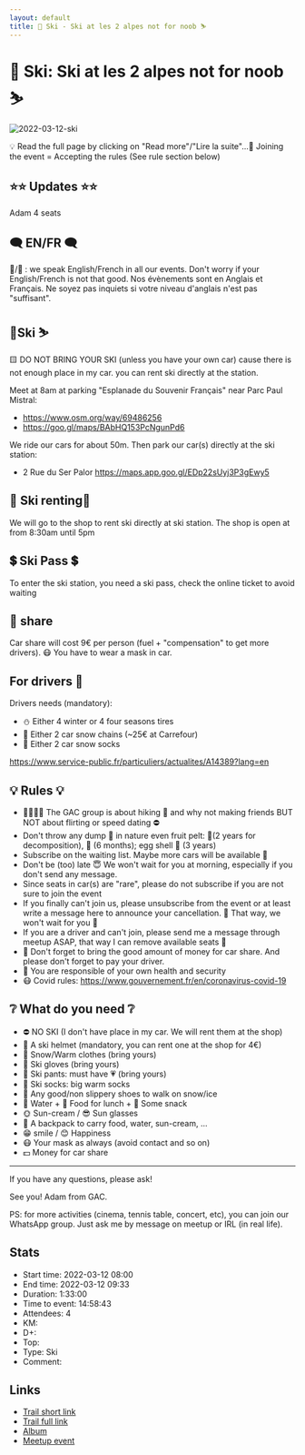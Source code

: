 ```yaml
---
layout: default
title: 🎿 Ski - Ski at les 2 alpes not for noob ⛷
---
```


# 🎿 Ski: Ski at les 2 alpes not for noob ⛷

![2022-03-12-ski](../img/orig/2022-03-12-ski.jpg)

💡 Read the full page by clicking on "Read more"/"Lire la suite"...💜
Joining the event = Accepting the rules (See rule section below)

##  ⭐⭐ Updates ⭐⭐ 

Adam 4 seats

##  🗨️ EN/FR 🗨️ 
🦅/🐓 : we speak English/French in all our events. Don't worry if your English/French is not that good. Nos évènements sont en Anglais et Français. Ne soyez pas inquiets si votre niveau d'anglais n'est pas "suffisant".

##  🎿Ski ⛷ 

🟨 DO NOT BRING YOUR SKI (unless you have your own car) cause there is not enough place in my car. you can rent ski directly at the station.

Meet at 8am at parking "Esplanade du Souvenir Français" near Parc Paul Mistral:

* https://www.osm.org/way/69486256
* https://goo.gl/maps/BAbHQ153PcNgunPd6

We ride our cars for about 50m. Then park our car(s) directly at the ski station:

* 2 Rue du Ser Palor
https://maps.app.goo.gl/EDp22sUyj3P3gEwy5

##  🎿 Ski renting🎿 
We will go to the shop to rent ski directly at ski station. The shop is open at from 8:30am until 5pm

##  💲 Ski Pass 💲 
To enter the ski station, you need a ski pass, check the online ticket to avoid waiting

##  🚗 share 
Car share will cost 9€ per person (fuel + "compensation" to get more drivers). 😷 You have to wear a mask in car.

##  For drivers 🚗 
Drivers needs (mandatory):

* ⛄ Either 4 winter or 4 four seasons tires
* 🔗 Either 2 car snow chains (\~25€ at Carrefour)
* 🧦 Either 2 car snow socks

https://www.service-public.fr/particuliers/actualites/A14389?lang=en

##  💡 Rules 💡 

* 🚶‍♀️🚶‍♂️ The GAC group is about hiking 🥾 and why not making friends BUT NOT about flirting or speed dating ⛔
* Don't throw any dump 🚮 in nature even fruit pelt: 🍌(2 years for decomposition), 🍊 (6 months); egg shell 🥚 (3 years)
* Subscribe on the waiting list. Maybe more cars will be available 🚗
* Don't be (too) late 😇 We won't wait for you at morning, especially if you don't send any message.
* Since seats in car(s) are "rare", please do not subscribe if you are not sure to join the event
* If you finally can't join us, please unsubscribe from the event or at least write a message here to announce your cancellation. 💜 That way, we won't wait for you 💜
* If you are a driver and can't join, please send me a message through meetup ASAP, that way I can remove available seats 🚗
* 🚗 Don't forget to bring the good amount of money for car share. And please don't forget to pay your driver.
* 💟 You are responsible of your own health and security
* 😷 Covid rules: https://www.gouvernement.fr/en/coronavirus-covid-19

##  ❔ What do you need ❔ 

* ⛔ NO SKI (I don't have place in my car. We will rent them at the shop)
* 🧢 A ski helmet (mandatory, you can rent one at the shop for 4€)
* 🧥 Snow/Warm clothes (bring yours)
* 🧤 Ski gloves (bring yours)
* 👖 Ski pants: must have 💗 (bring yours)
* 🧦 Ski socks: big warm socks
* 🥾 Any good/non slippery shoes to walk on snow/ice
* 🧃 Water + 🥪 Food for lunch + 🍫 Some snack
* 🌞 Sun-cream / 😎 Sun glasses
* 🎒 A backpack to carry food, water, sun-cream, ...
* 😁 smile / 😊 Happiness
* 😷 Your mask as always (avoid contact and so on)
* 💵 Money for car share

***

If you have any questions, please ask!

See you! Adam from GAC.

PS: for more activities (cinema, tennis table, concert, etc), you can join our WhatsApp group. Just ask me by message on meetup or IRL (in real life).

## Stats

- Start time: 2022-03-12 08:00
- End time: 2022-03-12 09:33
- Duration: 1:33:00
- Time to event: 14:58:43
- Attendees: 4
- KM: 
- D+: 
- Top: 
- Type: Ski
- Comment: 

## Links

- [Trail short link]()
- [Trail full link]()
- [Album](https://binnette.github.io/GacImg2022/)
- [Meetup event](https://www.meetup.com/grenoble-adventure-club-english-french/events/284551288/)

